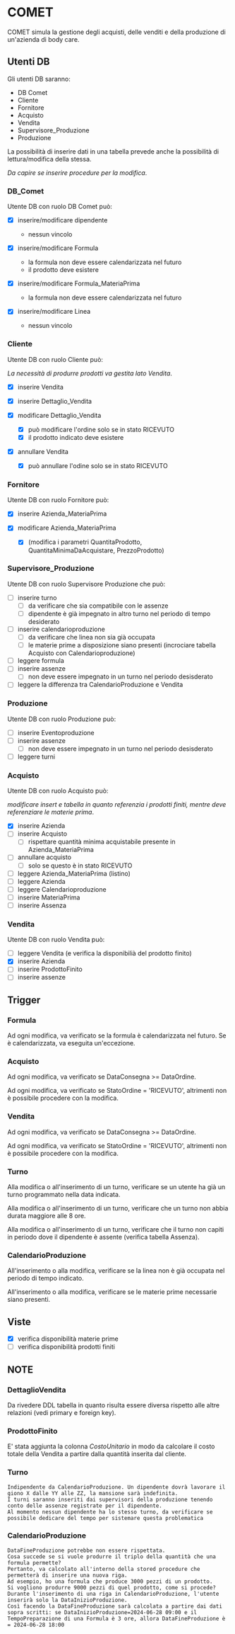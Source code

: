 # COMET

COMET simula la gestione degli acquisti, delle venditi e della produzione di un'azienda di body care.

## Utenti DB

Gli utenti DB saranno:

* DB Comet
* Cliente
* Fornitore
* Acquisto
* Vendita
* Supervisore_Produzione
* Produzione

La possibilità di inserire dati in una tabella prevede anche la possibilità di lettura/modifica della stessa.

*Da capire se inserire procedure per la modifica*.

### DB_Comet

Utente DB con ruolo DB Comet può:

* [x] inserire/modificare dipendente
  * nessun vincolo

* [x] inserire/modificare Formula
  * la formula non deve essere calendarizzata nel futuro
  * il prodotto deve esistere

* [x] inserire/modificare Formula_MateriaPrima
  * la formula non deve essere calendarizzata nel futuro

* [x] inserire/modificare Linea
  * nessun vincolo

### Cliente

Utente DB con ruolo Cliente può:

*La necessità di produrre prodotti va gestita lato Vendita*.

* [x] inserire Vendita

* [x] inserire Dettaglio_Vendita

* [x] modificare Dettaglio_Vendita
  * [x] può modificare l'ordine solo se in stato RICEVUTO
  * [x] il prodotto indicato deve esistere

* [x] annullare Vendita
  * [x] può annullare l'odine solo se in stato RICEVUTO

### Fornitore

Utente DB con ruolo Fornitore può:

* [x] inserire Azienda_MateriaPrima

* [x] modificare Azienda_MateriaPrima
  * [x] (modifica i parametri QuantitaProdotto, QuantitaMinimaDaAcquistare, PrezzoProdotto)

### Supervisore_Produzione

Utente DB con ruolo Supervisore Produzione che può:

* [ ] inserire turno
  * [ ] da verificare che sia compatibile con le assenze
  * [ ] dipendente è già impegnato in altro turno nel periodo di tempo desiderato
* [ ] inserire calendarioproduzione
  * [ ] da verificare che linea non sia già occupata
  * [ ] le materie prime a disposizione siano presenti (incrociare tabella Acquisto con Calendarioproduzione)
* [ ] leggere formula
* [ ] inserire assenze
  * [ ] non deve essere impegnato in un turno nel periodo desisderato
* [ ] leggere la differenza tra CalendarioProduzione e Vendita

### Produzione

Utente DB con ruolo Produzione può:

* [ ] inserire Eventoproduzione
* [ ] inserire assenze
  * [ ] non deve essere impegnato in un turno nel periodo desisderato
* [ ] leggere turni

### Acquisto

Utente DB con ruolo Acquisto può:

*modificare insert e tabella in quanto referenzia i prodotti finiti, mentre deve referenziare le materie prima*.

* [x] inserire Azienda
* [ ] inserire Acquisto
  * [ ] rispettare quantità minima acquistabile presente in Azienda_MateriaPrima
* [ ] annullare acquisto
  * [ ] solo se questo è in stato RICEVUTO
* [ ] leggere Azienda_MateriaPrima (listino)
* [ ] leggere Azienda
* [ ] leggere Calendarioproduzione
* [ ] inserire MateriaPrima
* [ ] inserire Assenza

### Vendita

Utente DB con ruolo Vendita può:

* [ ] leggere Vendita (e verifica la disponibilià del prodotto finito)
* [x] inserire Azienda
* [ ] inserire ProdottoFinito
* [ ] inserire assenze

## Trigger

### Formula

Ad ogni modifica, va verificato se la formula è calendarizzata nel futuro. Se è calendarizzata, va eseguita un'eccezione.

### Acquisto

Ad ogni modifica, va verificato se DataConsegna >= DataOrdine.

Ad ogni modifica, va verificato se StatoOrdine = 'RICEVUTO', altrimenti non è possibile procedere con la modifica.

### Vendita

Ad ogni modifica, va verificato se DataConsegna >= DataOrdine.

Ad ogni modifica, va verificato se StatoOrdine = 'RICEVUTO', altrimenti non è possibile procedere con la modifica.

### Turno

Alla modifica o all'inserimento di un turno, verificare se un utente ha già un turno programmato nella data indicata.

Alla modifica o all'inserimento di un turno, verificare che un turno non abbia durata maggiore alle 8 ore.

Alla modifica o all'inserimento di un turno, verificare che il turno non capiti in periodo dove il dipendente è assente (verifica tabella Assenza).

### CalendarioProduzione

All'inserimento o alla modifica, verificare se la linea non è già occupata nel periodo di tempo indicato.

All'inserimento o alla modifica, verificare se le materie prime necessarie siano presenti.

## Viste

* [x] verifica disponibilità materie prime
* [ ] verifica disponibilità prodotti finiti

## NOTE

### DettaglioVendita

Da rivedere DDL tabella in quanto risulta essere diversa rispetto alle altre relazioni (vedi primary e foreign key).

### ProdottoFinito

E' stata aggiunta la colonna *CostoUnitario* in modo da calcolare il costo totale della Vendita a partire dalla quantità inserita dal cliente.

### Turno

	Indipendente da CalendarioProduzione. Un dipendente dovrà lavorare il giono X dalle YY alle ZZ, la mansione sarà indefinita.
	I turni saranno inseriti dai supervisori della produzione tenendo conto delle assenze registrate per il dipendente.
	Al momento nessun dipendente ha lo stesso turno, da verificare se possibile dedicare del tempo per sistemare questa problematica
	
### CalendarioProduzione

	DataFineProduzione potrebbe non essere rispettata.
	Cosa succede se si vuole produrre il triplo della quantità che una formula permette?
	Pertanto, va calcolato all'interno della stored procedure che permetterà di inserire una nuova riga.
	Ad esempio, ho una formula che produce 3000 pezzi di un prodotto. 
	Si vogliono produrre 9000 pezzi di quel prodotto, come si procede?
	Durante l'inserimento di una riga in CalendarioProduzione, l'utente inserirà solo la DataInizioProduzione.
	Così facendo la DataFineProduzione sarà calcolata a partire dai dati sopra scritti: se DataInizioProduzione=2024-06-28 09:00 e il TempoPreparazione di una Formula è 3 ore, allora DataFineProduzione è = 2024-06-28 18:00
